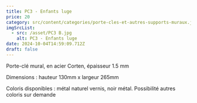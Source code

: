 ```yaml
---
title: PC3 - Enfants luge
price: 20
category: src/content/categories/porte-cles-et-autres-supports-muraux.json
imgSrcList:
  - src: /asset/PC3 B.jpg
    alt: PC3 - Enfants luge
date: 2024-10-04T14:59:09.712Z
draft: false
---
```


Porte-clé mural, en acier Corten, épaisseur 1.5 mm

Dimensions : hauteur 130mm x largeur 265mm

Coloris disponibles : métal naturel vernis, noir métal. Possibilité autres coloris sur demande
